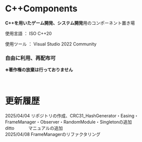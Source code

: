 # C++Components

**C++を用いたゲーム開発、システム開発**用のコンポーネント置き場

使用言語 ： ISO C++20

使用ツール ： Visual Studio 2022 Community

### 自由に利用、再配布可
**※著作権の放棄は行っておりません**

<br>

# 更新履歴

2025/04/04 リポジトリの作成、CRC31_HashGenerator・Easing・FrameManager・Observer・RandomModule・Singletonの追加<br>
ditto　　 　マニュアルの追加<br>
2025/04/08 FrameManagerのリファクタリング<br>
